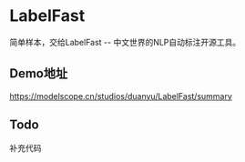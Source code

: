 # LabelFast

简单样本，交给LabelFast -- 中文世界的NLP自动标注开源工具。

## Demo地址

https://modelscope.cn/studios/duanyu/LabelFast/summary


## Todo

补充代码
